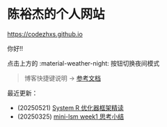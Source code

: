 # 陈裕杰的个人网站

<https://codezhxs.github.io>

你好!!

点击上方的 :material-weather-night: 按钮切换夜间模式

> 博客快捷键说明 -> [参考文档](https://squidfunk.github.io/mkdocs-material/setup/setting-up-navigation/#keyboard-shortcuts-mkdocsyml)

最近更新：

- (20250521) [System R 优化器框架精读](./dev/db/optimizer/System_R/SystemR.md)
- (20250325) [mini-lsm week1 思考小结](./dev/db/mini-lsm/week1.md)
